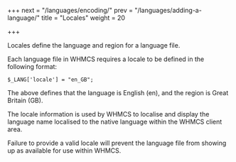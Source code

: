 +++
next = "/languages/encoding/"
prev = "/languages/adding-a-language/"
title = "Locales"
weight = 20

+++

Locales define the language and region for a language file.

Each language file in WHMCS requires a locale to be defined in the following format:

```
$_LANG['locale'] = "en_GB";
```

The above defines that the language is English (en), and the region is Great Britain (GB).

The locale information is used by WHMCS to localise and display the language name localised to the native language within the WHMCS client area.

Failure to provide a valid locale will prevent the language file from showing up as available for use within WHMCS.
